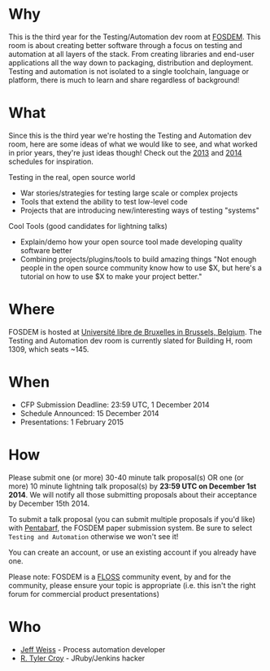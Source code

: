 # Why
This is the third year for the Testing/Automation dev room at [FOSDEM](https://fosdem.org/2015). This room is about creating better software through a focus on testing and automation at all layers of the stack. From creating libraries and end-user applications all the way down to packaging, distribution and deployment. Testing and automation is not isolated to a single toolchain, language or platform, there is much to learn and share regardless of background!

# What
Since this is the third year we're hosting the Testing and Automation dev room, here are some ideas of what we would like to see, and what worked in prior years, they're just ideas though! Check out the [2013](https://archive.fosdem.org/2013/schedule/track/testing_and_automation/) and [2014](https://archive.fosdem.org/2014/schedule/track/testing_and_automation/) schedules for inspiration.

Testing in the real, open source world
* War stories/strategies for testing large scale or complex projects
* Tools that extend the ability to test low-level code
* Projects that are introducing new/interesting ways of testing "systems"

Cool Tools (good candidates for lightning talks)
* Explain/demo how your open source tool made developing quality software better
* Combining projects/plugins/tools to build amazing things "Not enough people in the open source community know how to use $X, but here's a tutorial on how to use $X to make your project better."

# Where
FOSDEM is hosted at [Université libre de Bruxelles in Brussels, Belgium](https://fosdem.org/2015/practical/transportation/). The Testing and Automation dev room is currently slated for Building H, room 1309, which seats ~145.

# When
 * CFP Submission Deadline: 23:59 UTC, 1 December 2014
 * Schedule Announced: 15 December 2014
 * Presentations: 1 February 2015

# How
Please submit one (or more) 30-40 minute talk proposal(s) OR one (or more) 10 minute lightning talk proposal(s) by **23:59 UTC on December 1st 2014**. We will notify all those submitting proposals about their acceptance by December 15th 2014.

To submit a talk proposal (you can submit multiple proposals if you'd like) with [Pentabarf](https://penta.fosdem.org/submission/FOSDEM15), the FOSDEM paper submission system. Be sure to select `Testing and Automation` otherwise we won't see it!

You can create an account, or use an existing account if you already have one. 

Please note: FOSDEM is a [FLOSS](https://en.wikipedia.org/wiki/Free_and_open-source_software) community event, by and for the community, please ensure your topic is appropriate (i.e. this isn't the right forum for commercial product presentations)

# Who
 * [Jeff Weiss](https://github.com/jeffweiss) - Process automation developer
 * [R. Tyler Croy](https://github.com/rtyler) - JRuby/Jenkins hacker
